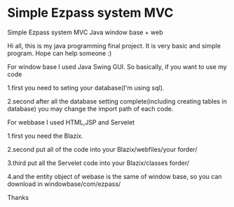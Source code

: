 # Simple Ezpass system MVC
Simple Ezpass system MVC Java  window base + web 

Hi all, this is my java programming final project. 
It is very basic and simple program. Hope can help someone :)


For window base I used Java Swing GUI. 
  So basically, if you want to use my code
    
   1.first you need to seting your database(I'm using sql).
    
   2.second after all the database setting complete(including creating tables in database) you may change the import path of each code.
    
    
 For webbase I used HTML,JSP and Servelet
  
  1.first you need the Blazix.
  
  2.second put all of the code into your Blazix/webfiles/your forder/
      
  3.third put all the Servelet code into your Blazix/classes forder/
  
  4.and the entity object of webase is the same of window base, so you can download in windowbase/com/ezpass/

                                          
 Thanks
    
